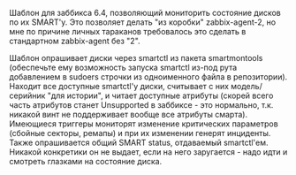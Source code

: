 Шаблон для заббикса 6.4, позволяющий мониторить состояние дисков по их SMART'у.
Это позволяет делать "из коробки" zabbix-agent-2, но мне по причине личных тараканов требовалось это сделать в стандартном zabbix-agent без "2".

Шаблон опрашивает диски через smartctl из пакета smartmontools (обеспечьте ему возможность запуска smartctl из-под рута добавлением в sudoers строчки из одноименного файла в репозитории). Находит все доступные smartctl'у диски, считывает с них модель/серийник "для истории", и читает доступные атрибуты (скорей всего часть атрибутов станет Unsupported в заббиксе - это нормально, т.к. никакой винт не поддерживает вообще все атрибуты смарта).
Имеющиеся триггеры мониторят изменение критических параметров (сбойные секторы, ремапы) и при их изменении генерят инциденты.
Также опрашивается общий SMART status, отдаваемый smartctl'ем. Никакой конкретики он не выдает, если на него заругается - надо идти и смотреть глазками на состояние диска.

